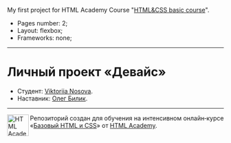 My first project for HTML Academy Course "[HTML&CSS basic course](https://htmlacademy.ru/intensive/htmlcss)".

- Pages number: 2;
- Layout: flexbox;
- Frameworks: none;


---

# Личный проект «Девайс»

* Студент: [Viktoriia Nosova](https://up.htmlacademy.ru/htmlcss/19/user/474591).
* Наставник: [Олег Билик](https://htmlacademy.ru/profile/id74397).

---

<a href="https://htmlacademy.ru/intensive/htmlcss"><img align="left" width="50" height="50" alt="HTML Academy" src="https://up.htmlacademy.ru/static/img/intensive/htmlcss/logo-for-github.svg"></a>

Репозиторий создан для обучения на интенсивном онлайн‑курсе «[Базовый HTML и CSS](https://htmlacademy.ru/intensive/htmlcss)» от [HTML Academy](https://htmlacademy.ru).

